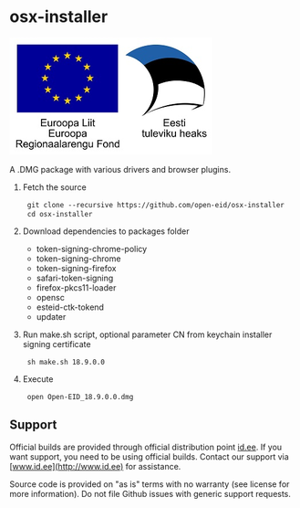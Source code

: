 osx-installer
=============

![European Regional Development Fund](https://github.com/open-eid/DigiDoc4-Client/blob/master/client/images/EL_Regionaalarengu_Fond.png "European Regional Development Fund - DO NOT REMOVE THIS IMAGE BEFORE 05.03.2020")

A .DMG package with various drivers and browser plugins.

1. Fetch the source

        git clone --recursive https://github.com/open-eid/osx-installer
        cd osx-installer

2. Download dependencies to packages folder
   * token-signing-chrome-policy
   * token-signing-chrome
   * token-signing-firefox
   * safari-token-signing
   * firefox-pkcs11-loader
   * opensc
   * esteid-ctk-tokend
   * updater

3. Run make.sh script, optional parameter CN from keychain installer signing  certificate

        sh make.sh 18.9.0.0

4. Execute

        open Open-EID_18.9.0.0.dmg 

## Support
Official builds are provided through official distribution point [id.ee](https://www.id.ee/en/article/install-id-software/). If you want support, you need to be using official builds. Contact our support via [www.id.ee](http://www.id.ee) for assistance.

Source code is provided on "as is" terms with no warranty (see license for more information). Do not file Github issues with generic support requests.

